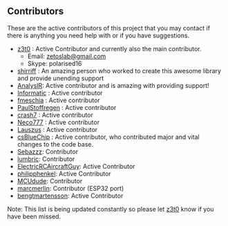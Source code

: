 ## Contributors
These are the active contributors of this project that you may contact if there is anything you need help with or if you have suggestions.

- [z3t0](https://github.com/z3t0) : Active Contributor and currently also the main contributor.
  * Email: zetoslab@gmail.com
  * Skype: polarised16
- [shirriff](https://github.com/shirriff) : An amazing person who worked to create this awesome library and provide unending support
- [AnalysIR](https:/github.com/AnalysIR): Active contributor and is amazing with providing support!
- [Informatic](https://github.com/Informatic) : Active contributor
- [fmeschia](https://github.com/fmeschia) : Active contributor
- [PaulStoffregen](https://github.com/paulstroffregen) : Active contributor
- [crash7](https://github.com/crash7) : Active contributor
- [Neco777](https://github.com/neco777) : Active contributor
- [Lauszus](https://github.com/lauszus) : Active contributor
- [csBlueChip](https://github.com/csbluechip) : Active contributor, who contributed major and vital changes to the code base.
- [Sebazzz](https://github.com/sebazz): Contributor
- [lumbric](https://github.com/lumbric): Contributor
- [ElectricRCAircraftGuy](https://github.com/electricrcaircraftguy): Active Contributor
- [philipphenkel](https://github.com/philipphenkel): Active Contributor
- [MCUdude](https://github.com/MCUdude): Contributor
- [marcmerlin](https://github.com/marcmerlin): Contributor (ESP32 port)
- [bengtmartensson](https://github.com/bengtmartensson): Active Contributor

Note: This list is being updated constantly so please let [z3t0](https://github.com/z3t0) know if you have been missed.
